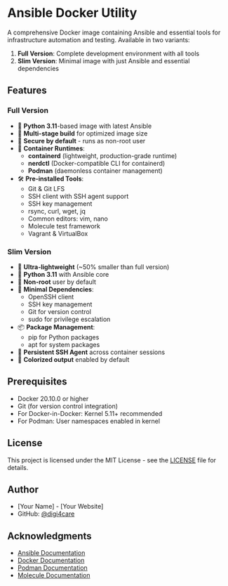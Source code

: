 # Ansible Docker Utility

A comprehensive Docker image containing Ansible and essential tools for infrastructure automation and testing. Available in two variants:

1. **Full Version**: Complete development environment with all tools
2. **Slim Version**: Minimal image with just Ansible and essential dependencies

## Features

### Full Version
- 🐍 **Python 3.11**-based image with latest Ansible
- 🔄 **Multi-stage build** for optimized image size
- 🔐 **Secure by default** - runs as non-root user
- 🐳 **Container Runtimes**:
  - **containerd** (lightweight, production-grade runtime)
  - **nerdctl** (Docker-compatible CLI for containerd)
  - **Podman** (daemonless container management)
- 🛠️ **Pre-installed Tools**:
  - Git & Git LFS
  - SSH client with SSH agent support
  - SSH key management
  - rsync, curl, wget, jq
  - Common editors: vim, nano
  - Molecule test framework
  - Vagrant & VirtualBox

### Slim Version
- 🚀 **Ultra-lightweight** (~50% smaller than full version)
- 🐍 **Python 3.11** with Ansible core
- 🔐 **Non-root** user by default
- 🔋 **Minimal Dependencies**:
  - OpenSSH client
  - SSH key management
  - Git for version control
  - sudo for privilege escalation
- 📦 **Package Management**:
  - pip for Python packages
  - apt for system packages
- 🔄 **Persistent SSH Agent** across container sessions
- 🎨 **Colorized output** enabled by default

## Prerequisites

- Docker 20.10.0 or higher
- Git (for version control integration)
- For Docker-in-Docker: Kernel 5.11+ recommended
- For Podman: User namespaces enabled in kernel

## License

This project is licensed under the MIT License - see the [LICENSE](LICENSE) file for details.

## Author

- [Your Name] - [Your Website]
- GitHub: [@digi4care](https://github.com/digi4care)

## Acknowledgments

- [Ansible Documentation](https://docs.ansible.com/)
- [Docker Documentation](https://docs.docker.com/)
- [Podman Documentation](https://podman.io/docs/)
- [Molecule Documentation](https://molecule.readthedocs.io/)
